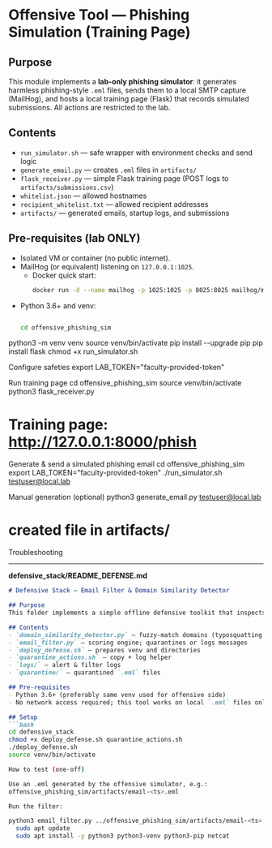 # Offensive Tool — Phishing Simulation (Training Page)

## Purpose
This module implements a **lab-only phishing simulator**: it generates harmless phishing-style `.eml` files, sends them to a local SMTP capture (MailHog), and hosts a local training page (Flask) that records simulated submissions. All actions are restricted to the lab.

## Contents
- `run_simulator.sh` — safe wrapper with environment checks and send logic
- `generate_email.py` — creates `.eml` files in `artifacts/`
- `flask_receiver.py` — simple Flask training page (POST logs to `artifacts/submissions.csv`)
- `whitelist.json` — allowed hostnames
- `recipient_whitelist.txt` — allowed recipient addresses
- `artifacts/` — generated emails, startup logs, and submissions

## Pre-requisites (lab ONLY)
- Isolated VM or container (no public internet).
- MailHog (or equivalent) listening on `127.0.0.1:1025`.
  - Docker quick start:
    ```bash
    docker run -d --name mailhog -p 1025:1025 -p 8025:8025 mailhog/mailhog
    ```
- Python 3.6+ and venv:
  ```bash

  cd offensive_phishing_sim
python3 -m venv venv
source venv/bin/activate
pip install --upgrade pip
pip install flask
chmod +x run_simulator.sh

Configure safeties
export LAB_TOKEN="faculty-provided-token"

Run training page
cd offensive_phishing_sim
source venv/bin/activate
python3 flask_receiver.py
# Training page: http://127.0.0.1:8000/phish

Generate & send a simulated phishing email
cd offensive_phishing_sim
export LAB_TOKEN="faculty-provided-token"
./run_simulator.sh testuser@local.lab

Manual generation (optional)
python3 generate_email.py testuser@local.lab
# created file in artifacts/

Troubleshooting

---

**defensive_stack/README_DEFENSE.md**
```markdown
# Defensive Stack — Email Filter & Domain Similarity Detector

## Purpose
This folder implements a simple offline defensive toolkit that inspects `.eml` files (produced by the offensive simulator) and classifies them as SAFE / SUSPICIOUS / PHISHING. PHISHING messages are copied to `quarantine/` and an `alerts.log` entry is created.

## Contents
- `domain_similarity_detector.py` — fuzzy-match domains (typosquatting detection)
- `email_filter.py` — scoring engine; quarantines or logs messages
- `deploy_defense.sh` — prepares venv and directories
- `quarantine_actions.sh` — copy + log helper
- `logs/` — alert & filter logs
- `quarantine/` — quarantined `.eml` files

## Pre-requisites
- Python 3.6+ (preferably same venv used for offensive side)
- No network access required; this tool works on local `.eml` files only

## Setup
```bash
cd defensive_stack
chmod +x deploy_defense.sh quarantine_actions.sh
./deploy_defense.sh
source venv/bin/activate

How to test (one-off)

Use an .eml generated by the offensive simulator, e.g.:
offensive_phishing_sim/artifacts/email-<ts>.eml

Run the filter:

python3 email_filter.py ../offensive_phishing_sim/artifacts/email-<ts>.eml
  sudo apt update
  sudo apt install -y python3 python3-venv python3-pip netcat
